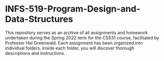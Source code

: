 # INFS-519-Program-Design-and-Data-Structures
This repository serves as an archive of all assignments and homework undertaken during the Spring 2022 term for the CS531 course, facilitated by Professor Hal Greenwald. Each assignment has been organized into individual folders. Inside each folder, you will discover thorough descriptions and instructions.

